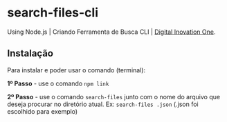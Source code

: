 # search-files-cli
Using Node.js | Criando Ferramenta de Busca CLI | [Digital Inovation One](https://digitalinnovation.one).

## Instalação
Para instalar e poder usar o comando (terminal):

**1º Passo** - use o comando `npm link`

**2º Passo** - use o comando `search-files` junto com o nome do arquivo que deseja procurar no diretório atual. Ex: `search-files .json` (.json foi escolhido para exemplo)
